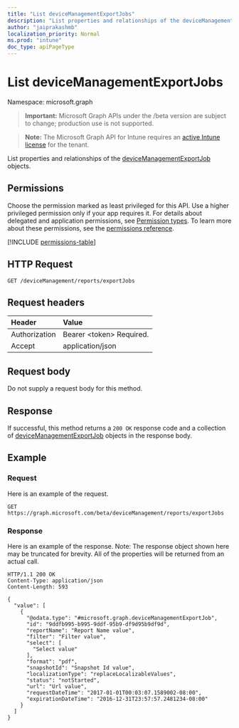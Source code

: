 ```yaml
---
title: "List deviceManagementExportJobs"
description: "List properties and relationships of the deviceManagementExportJob objects."
author: "jaiprakashmb"
localization_priority: Normal
ms.prod: "intune"
doc_type: apiPageType
---
```


# List deviceManagementExportJobs

Namespace: microsoft.graph

> **Important:** Microsoft Graph APIs under the /beta version are subject to change; production use is not supported.

> **Note:** The Microsoft Graph API for Intune requires an [active Intune license](https://go.microsoft.com/fwlink/?linkid=839381) for the tenant.

List properties and relationships of the [deviceManagementExportJob](../resources/intune-reporting-devicemanagementexportjob.md) objects.

## Permissions
Choose the permission marked as least privileged for this API. Use a higher privileged permission only if your app requires it. For details about delegated and application permissions, see [Permission types](/graph/permissions-overview#permission-types). To learn more about these permissions, see the [permissions reference](/graph/permissions-reference).

<!-- { "blockType": "permissions", "name": "intune_reporting_devicemanagementexportjob_list" } -->
[!INCLUDE [permissions-table](../includes/permissions/intune-reporting-devicemanagementexportjob-list-permissions.md)]

## HTTP Request
<!-- {
  "blockType": "ignored"
}
-->
``` http
GET /deviceManagement/reports/exportJobs
```

## Request headers
|Header|Value|
|:---|:---|
|Authorization|Bearer &lt;token&gt; Required.|
|Accept|application/json|

## Request body
Do not supply a request body for this method.

## Response
If successful, this method returns a `200 OK` response code and a collection of [deviceManagementExportJob](../resources/intune-reporting-devicemanagementexportjob.md) objects in the response body.

## Example

### Request
Here is an example of the request.
``` http
GET https://graph.microsoft.com/beta/deviceManagement/reports/exportJobs
```

### Response
Here is an example of the response. Note: The response object shown here may be truncated for brevity. All of the properties will be returned from an actual call.
``` http
HTTP/1.1 200 OK
Content-Type: application/json
Content-Length: 593

{
  "value": [
    {
      "@odata.type": "#microsoft.graph.deviceManagementExportJob",
      "id": "9ddfb995-b995-9ddf-95b9-df9d95b9df9d",
      "reportName": "Report Name value",
      "filter": "Filter value",
      "select": [
        "Select value"
      ],
      "format": "pdf",
      "snapshotId": "Snapshot Id value",
      "localizationType": "replaceLocalizableValues",
      "status": "notStarted",
      "url": "Url value",
      "requestDateTime": "2017-01-01T00:03:07.1589002-08:00",
      "expirationDateTime": "2016-12-31T23:57:57.2481234-08:00"
    }
  ]
}
```
